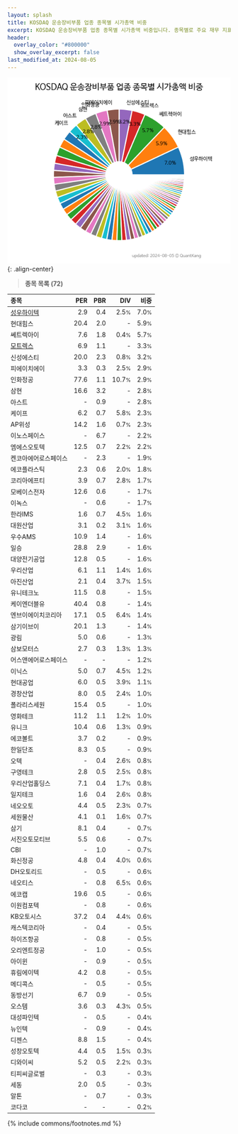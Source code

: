 ```yaml
---
layout: splash
title: KOSDAQ 운송장비부품 업종 종목별 시가총액 비중
excerpt: KOSDAQ 운송장비부품 업종 종목별 시가총액 비중입니다. 종목별로 주요 재무 지표를 함께 표시합니다.
header:
  overlay_color: "#800000"
  show_overlay_excerpt: false
last_modified_at: 2024-08-05
---
```



![KOSDAQ 운송장비부품 업종 종목별 시가총액 비중](/stats/sector/images/kosdaq_업종_운송장비부품_종목.png){: .align-center}


> **종목 목록 (72)**<a id="list"></a>

| **종목** | **PER** | **PBR** | **DIV** | **비중** |
| :------- | ------: | ------: | ------: | -------: |
| [성우하이텍](/015750/) | 2.9 | 0.4 | 2.5<small>%</small> | 7.0<small>%</small> |
| 현대힘스 | 20.4 | 2.0 | - | 5.9<small>%</small> |
| 쎄트렉아이 | 7.6 | 1.8 | 0.4<small>%</small> | 5.7<small>%</small> |
| [모트렉스](/118990/) | 6.9 | 1.1 | - | 3.3<small>%</small> |
| 신성에스티 | 20.0 | 2.3 | 0.8<small>%</small> | 3.2<small>%</small> |
| 피에이치에이 | 3.3 | 0.3 | 2.5<small>%</small> | 2.9<small>%</small> |
| 인화정공 | 77.6 | 1.1 | 10.7<small>%</small> | 2.9<small>%</small> |
| 삼현 | 16.6 | 3.2 | - | 2.8<small>%</small> |
| 아스트 | - | 0.9 | - | 2.8<small>%</small> |
| 케이프 | 6.2 | 0.7 | 5.8<small>%</small> | 2.3<small>%</small> |
| AP위성 | 14.2 | 1.6 | 0.7<small>%</small> | 2.3<small>%</small> |
| 이노스페이스 | - | 6.7 | - | 2.2<small>%</small> |
| 엠에스오토텍 | 12.5 | 0.7 | 2.2<small>%</small> | 2.2<small>%</small> |
| 켄코아에어로스페이스 | - | 2.3 | - | 1.9<small>%</small> |
| 에코플라스틱 | 2.3 | 0.6 | 2.0<small>%</small> | 1.8<small>%</small> |
| 코리아에프티 | 3.9 | 0.7 | 2.8<small>%</small> | 1.7<small>%</small> |
| 모베이스전자 | 12.6 | 0.6 | - | 1.7<small>%</small> |
| 이녹스 | - | 0.6 | - | 1.7<small>%</small> |
| 한라IMS | 1.6 | 0.7 | 4.5<small>%</small> | 1.6<small>%</small> |
| 대원산업 | 3.1 | 0.2 | 3.1<small>%</small> | 1.6<small>%</small> |
| 우수AMS | 10.9 | 1.4 | - | 1.6<small>%</small> |
| 일승 | 28.8 | 2.9 | - | 1.6<small>%</small> |
| 대양전기공업 | 12.8 | 0.5 | - | 1.6<small>%</small> |
| 우리산업 | 6.1 | 1.1 | 1.4<small>%</small> | 1.6<small>%</small> |
| 아진산업 | 2.1 | 0.4 | 3.7<small>%</small> | 1.5<small>%</small> |
| 유니테크노 | 11.5 | 0.8 | - | 1.5<small>%</small> |
| 케이엔더블유 | 40.4 | 0.8 | - | 1.4<small>%</small> |
| 엔브이에이치코리아 | 17.1 | 0.5 | 6.4<small>%</small> | 1.4<small>%</small> |
| 삼기이브이 | 20.1 | 1.3 | - | 1.4<small>%</small> |
| 광림 | 5.0 | 0.6 | - | 1.3<small>%</small> |
| 삼보모터스 | 2.7 | 0.3 | 1.3<small>%</small> | 1.3<small>%</small> |
| 어스앤에어로스페이스 | - | - | - | 1.2<small>%</small> |
| 이닉스 | 5.0 | 0.7 | 4.5<small>%</small> | 1.2<small>%</small> |
| 현대공업 | 6.0 | 0.5 | 3.9<small>%</small> | 1.1<small>%</small> |
| 경창산업 | 8.0 | 0.5 | 2.4<small>%</small> | 1.0<small>%</small> |
| 폴라리스세원 | 15.4 | 0.5 | - | 1.0<small>%</small> |
| 영화테크 | 11.2 | 1.1 | 1.2<small>%</small> | 1.0<small>%</small> |
| 유니크 | 10.4 | 0.6 | 1.3<small>%</small> | 0.9<small>%</small> |
| 에코볼트 | 3.7 | 0.2 | - | 0.9<small>%</small> |
| 한일단조 | 8.3 | 0.5 | - | 0.9<small>%</small> |
| 오텍 | - | 0.4 | 2.6<small>%</small> | 0.8<small>%</small> |
| 구영테크 | 2.8 | 0.5 | 2.5<small>%</small> | 0.8<small>%</small> |
| 우리산업홀딩스 | 7.1 | 0.4 | 1.7<small>%</small> | 0.8<small>%</small> |
| 일지테크 | 1.6 | 0.4 | 2.6<small>%</small> | 0.8<small>%</small> |
| 네오오토 | 4.4 | 0.5 | 2.3<small>%</small> | 0.7<small>%</small> |
| 세원물산 | 4.1 | 0.1 | 1.6<small>%</small> | 0.7<small>%</small> |
| 삼기 | 8.1 | 0.4 | - | 0.7<small>%</small> |
| 서진오토모티브 | 5.5 | 0.6 | - | 0.7<small>%</small> |
| CBI | - | 1.0 | - | 0.7<small>%</small> |
| 화신정공 | 4.8 | 0.4 | 4.0<small>%</small> | 0.6<small>%</small> |
| DH오토리드 | - | 0.5 | - | 0.6<small>%</small> |
| 네오티스 | - | 0.8 | 6.5<small>%</small> | 0.6<small>%</small> |
| 에코캡 | 19.6 | 0.5 | - | 0.6<small>%</small> |
| 이원컴포텍 | - | 0.8 | - | 0.6<small>%</small> |
| KB오토시스 | 37.2 | 0.4 | 4.4<small>%</small> | 0.6<small>%</small> |
| 캐스텍코리아 | - | 0.4 | - | 0.5<small>%</small> |
| 하이즈항공 | - | 0.8 | - | 0.5<small>%</small> |
| 오리엔트정공 | - | 1.0 | - | 0.5<small>%</small> |
| 아이윈 | - | 0.9 | - | 0.5<small>%</small> |
| 휴림에이텍 | 4.2 | 0.8 | - | 0.5<small>%</small> |
| 메디콕스 | - | 0.5 | - | 0.5<small>%</small> |
| 동방선기 | 6.7 | 0.9 | - | 0.5<small>%</small> |
| 오스템 | 3.6 | 0.3 | 4.3<small>%</small> | 0.5<small>%</small> |
| 대성파인텍 | - | 0.5 | - | 0.4<small>%</small> |
| 뉴인텍 | - | 0.9 | - | 0.4<small>%</small> |
| 디젠스 | 8.8 | 1.5 | - | 0.4<small>%</small> |
| 성창오토텍 | 4.4 | 0.5 | 1.5<small>%</small> | 0.3<small>%</small> |
| 디와이씨 | 5.2 | 0.5 | 2.2<small>%</small> | 0.3<small>%</small> |
| 티피씨글로벌 | - | 0.3 | - | 0.3<small>%</small> |
| 세동 | 2.0 | 0.5 | - | 0.3<small>%</small> |
| 알톤 | - | 0.7 | - | 0.3<small>%</small> |
| 코다코 | - | - | - | 0.2<small>%</small> |

{% include commons/footnotes.md %}